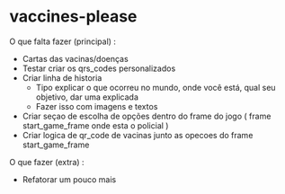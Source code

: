 # vaccines-please

O que falta fazer (principal) :
  - Cartas das vacinas/doenças
  - Testar criar os qrs_codes personalizados
  - Criar linha de historia
    - Tipo explicar o que ocorreu no mundo, onde você está, qual seu objetivo, dar uma explicada
    - Fazer isso com imagens e textos
  - Criar seçao de escolha de opções dentro do frame do jogo ( frame start_game_frame onde esta o policial )
  - Criar logica de qr_code de vacinas junto as opecoes do frame start_game_frame

O que fazer (extra) :
  - Refatorar um pouco mais

